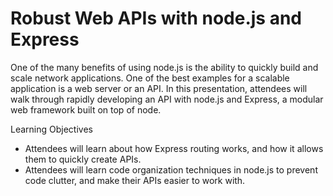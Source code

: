 Robust Web APIs with node.js and Express
========================================

One of the many benefits of using node.js is the ability to quickly build and scale network applications.  One of the best examples for a scalable application is a web server or an API.  In this presentation, attendees will walk through rapidly developing an API with node.js and Express, a modular web framework built on top of node.  

Learning Objectives
- Attendees will learn about how Express routing works, and how it allows them to quickly create APIs.
- Attendees will learn code organization techniques in node.js to prevent code clutter, and make their APIs easier to work with.
